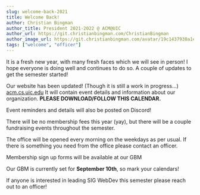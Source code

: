 ```yaml
---
slug: welcome-back-2021
title: Welcome Back!
author: Christian Bingman
author_title: President 2021-2022 @ ACM@UIC
author_url: https://git.christianbingman.com/ChristianBingman
author_image_url: https://git.christianbingman.com/avatar/19c1437930a1e9db7482a581fc45f60a?size=50
tags: ["welcome", "officer"]
---
```


It is a fresh new year, with many fresh faces which we will see in person! I hope everyone is doing well and continues to do so. A couple of updates to get the semester started!

Our website has been updated! (Though it is still a work in progress...) [acm.cs.uic.edu](https://acm.cs.uic.edu/) It will contain event details and information about our organization. **PLEASE DOWNLOAD/FOLLOW THIS CALENDAR.**

Event reminders and details will also be posted on Discord!

There will be no membership fees this year (yay), but there will be a couple fundraising events throughout the semester.

The office will be opened every morning on the weekdays as per usual. If there is something you need from the office please contact an officer.

Membership sign up forms will be available at our GBM

Our GBM is currently set for **September 10th**, so mark your calendars!

If anyone is interested in leading SIG WebDev this semester please reach out to an officer!
